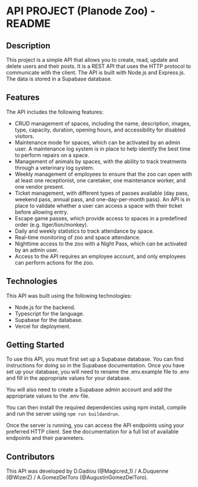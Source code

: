# API PROJECT (Planode Zoo) - README

## Description
This project is a simple API that allows you to create, read, update and delete users and their posts. It is a REST API that uses the HTTP protocol to communicate with the client. The API is built with Node.js and Express.js. The data is stored in a Supabase database.

## Features
The API includes the following features:

- CRUD management of spaces, including the name, description, images, type, capacity, duration, opening hours, and accessibility for disabled visitors.
- Maintenance mode for spaces, which can be activated by an admin user. A maintenance log system is in place to help identify the best time to perform repairs on a space.
- Management of animals by spaces, with the ability to track treatments through a veterinary log system.
- Weekly management of employees to ensure that the zoo can open with at least one receptionist, one caretaker, one maintenance worker, and one vendor present.
- Ticket management, with different types of passes available (day pass, weekend pass, annual pass, and one-day-per-month pass). An API is in place to validate whether a user can access a space with their ticket before allowing entry.
- Escape game passes, which provide access to spaces in a predefined order (e.g. tiger/lion/monkey).
- Daily and weekly statistics to track attendance by space.
- Real-time monitoring of zoo and space attendance.
- Nighttime access to the zoo with a Night Pass, which can be activated by an admin user.
- Access to the API requires an employee account, and only employees can perform actions for the zoo.

## Technologies
This API was built using the following technologies:

- Node.js for the backend.
- Typescript for the language.
- Supabase for the database.
- Vercel for deployment.


## Getting Started
To use this API, you must first set up a Supabase database. You can find instructions for doing so in the Supabase documentation. Once you have set up your database, you will need to rename the .env.example file to .env and fill in the appropriate values for your database. 

You will also need to create a Supabase admin account and add the appropriate values to the .env file.

You can then install the required dependencies using npm install, compile and run the server using ```npm run buildandrun```.

Once the server is running, you can access the API endpoints using your preferred HTTP client. See the documentation for a full list of available endpoints and their parameters.

## Contributors
This API was developed by D.Gadiou (@Magicred_1) / A.Duquenne (@WizerZ) / A.GomezDelToro (@AugustinGomezDelToro).
